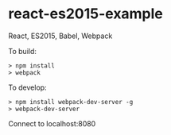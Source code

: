# react-es2015-example
React, ES2015, Babel, Webpack

To build:

```
> npm install
> webpack
```

To develop:

```
> npm install webpack-dev-server -g
> webpack-dev-server
```

Connect to localhost:8080
